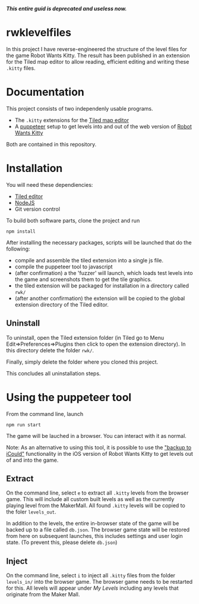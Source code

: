 ***This entire guid is deprecated and useless now.***

# rwklevelfiles

In this project I have reverse-engineered the structure of the level files for
the game Robot Wants Kitty. The result has been published in an extension for the
Tiled map editor to allow reading, efficient editing and writing these `.kitty`
files.

# Documentation

This project consists of two independenly usable programs.
- The `.kitty` extensions for the [Tiled map editor](https://www.mapeditor.org/)
- A [puppeteer](https://pptr.dev/) setup to get levels into and out of the web version of [Robot Wants Kitty](http://robotwantskitty.com/) 

Both are contained in this repository.

# Installation

You will need these dependiencies:
- [Tiled editor](https://www.mapeditor.org/)
- [NodeJS](https://nodejs.org/)
- Git version control

To build both software parts, clone the project and run 

    npm install

After installing the necessary packages, scripts will be launched that do the following:
- compile and assemble the tiled extension into a single js file.
- compile the puppeteer tool to javascript
- (after confirmation) a the 'fuzzer' will launch, which loads test levels into the game and screenshots them to get the tile graphics.
- the tiled extension will be packaged for installation in a directory called `rwk/`
- (after another confirmation) the extension will be copied to the global extension directory of the Tiled editor.

## Uninstall

To uninstall, open the Tiled extension folder (in Tiled go to Menu Edit=>Preferences=>Plugins then click to open the extension directory).
In this directory delete the folder `rwk/`.

Finally, simply delete the folder where you cloned this project.

This concludes all uninstallation steps.

# Using the puppeteer tool

From the command line, launch

    npm run start

The game will be lauched in a browser. You can interact with it as normal.

Note: As an alternative to using this tool, it is possible to use the ["backup to iCould"](ICLOUD.md)
functionality in the iOS version of Robot Wants Kitty to get levels out of and into the game.

## Extract

On the command line, select `e` to extract all `.kitty` levels from the browser game. This will
include all custom built levels as well as the currently playing level from the MakerMall.
All found `.kitty` levels will be copied to the foler `levels_out`.

In addition to the levels, the entire in-browser state of the game will be backed up to a file
called `db.json`. The browser game state will be restored from here on subsequent launches, this
includes settings and user login state. (To prevent this, please delete `db.json`)

## Inject

On the command line, select `i` to inject all `.kitty` files from the folder `levels_in/`
into the browser game. The browser game needs to be restarted for this.
All levels will appear under _My Levels_ including any levels that originate from the Maker Mall.

